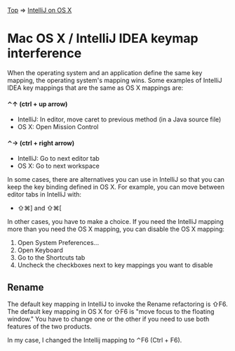 [Top](README.md) => [IntelliJ on OS X](ij-osx.md)

# Mac OS X / IntelliJ IDEA keymap interference

When the operating system and an application define the same key mapping, the operating system's mapping wins. Some examples of IntelliJ IDEA key mappings that are the same as OS X mappings are:

#### ⌃↑ (ctrl + up arrow)

- IntelliJ: In editor, move caret to previous method (in a Java source file)
- OS X: Open Mission Control

#### ⌃→ (ctrl + right arrow)

- IntelliJ: Go to next editor tab
- OS X: Go to next workspace

In some cases, there are alternatives you can use in IntelliJ so that you can keep the key binding defined in OS X. For example, you can move between editor tabs in IntelliJ with:

- ⇧⌘] and ⇧⌘[

In other cases, you have to make a choice. If you need the IntelliJ mapping more than you need the OS X mapping, you can disable the OS X mapping:

1. Open System Preferences...
1. Open Keyboard
1. Go to the Shortcuts tab
1. Uncheck the checkboxes next to key mappings you want to disable

## Rename

The default key mapping in IntelliJ to invoke the Rename refactoring is ⇧F6. The default key mapping in OS X for ⇧F6 is "move focus to the floating window." You have to change one or the other if you need to use both features of the two products.

In my case, I changed the Intellij mapping to ⌃F6 (Ctrl + F6).

